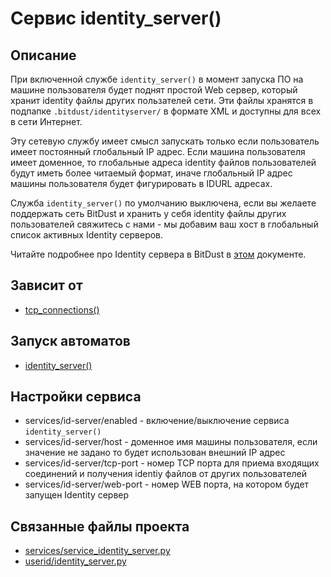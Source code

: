 # Сервис identity_server()


## Описание
При включенной службе `identity_server()` в момент запуска ПО на машине пользователя
будет поднят простой Web сервер, который хранит identity файлы других пользателей сети.
Эти файлы хранятся в подпапке `.bitdust/identityserver/` в формате XML и доступны для всех 
в сети Интернет. 

Эту сетевую службу имеет смысл запускать только если пользователь имеет постоянный глобальный IP адрес.
Если машина пользователя имеет доменное, то глобальные адреса identity файлов пользователей будут иметь более 
читаемый формат, иначе глобальный IP адрес машины пользователя будет фигурировать в IDURL адресах.

Служба `identity_server()` по умолчанию выключена, если вы желаете поддержать сеть BitDust и 
хранить у себя identity файлы других пользователей свяжитесь с нами - мы добавим ваш хост в
глобальный список активных Identity серверов.

Читайте подробнее про Identity сервера в BitDust в [этом]() документе.


## Зависит от
* [tcp_connections()](services/service_tcp_connections.md)


## Запуск автоматов
* [identity_server()](userid/identity_server.md)


## Настройки сервиса
* services/id-server/enabled - включение/выключение сервиса `identity_server()`
* services/id-server/host - доменное имя машины пользователя, если значение не задано то будет использован внешний IP адрес
* services/id-server/tcp-port - номер TCP порта для приема входящих соединений и получения identiy файлов от других пользователей
* services/id-server/web-port - номер WEB порта, на котором будет запущен Identity сервер


## Связанные файлы проекта
* [services/service_identity_server.py](services/service_identity_server.py)
* [userid/identity_server.py](userid/identity_server.py)




